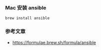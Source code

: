 
### **Mac 安装 ansible**

```
brew install ansible
```

### **参考文章**

- https://formulae.brew.sh/formula/ansible